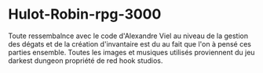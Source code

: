 # Hulot-Robin-rpg-3000
Toute ressembalnce avec le code d'Alexandre Viel au niveau de la gestion des dégats et de la création d'invantaire est du au fait 
que l'on à pensé ces parties ensemble.
Toutes les images et musiques utilisés proviennent du jeu darkest dungeon propriété de red hook studios.

